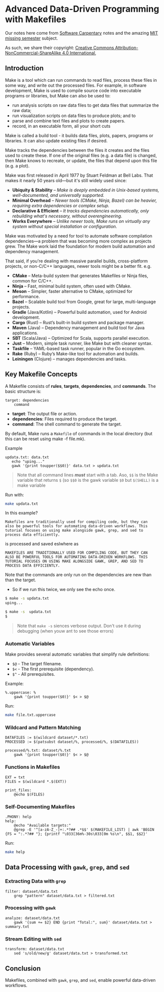# Advanced Data-Driven Programming with Makefiles

Our notes here come from [Software Carpentary](https://swcarpentry.github.io/make-novice/index.html) notes
and the amazing [MIT missing semester](https://missing.csail.mit.edu/2020/metaprogramming/)
subject. 

As such, we share their copyright:
[Creative Commons Attribution-NonCommercial-ShareAlike 4.0 International](https://github.com/idleberg/Creative-Commons-Markdown/blob/main/4.0/by-nc-sa.markdown),


## Introduction

Make is a tool which can run commands to read files, process these files in some way, and write out the processed files. For example, in software development, Make is used to compile source code into executable programs or libraries, but Make can also be used to:

- run analysis scripts on raw data files to get data files that summarize the raw data;
- run visualization scripts on data files to produce plots; and to
-  parse and combine text files and plots to create papers.
- record, in an executable form, all your short cuts 

Make is called a build tool - it builds data files, plots, papers, programs or libraries. It can also update existing files if desired.

Make tracks the dependencies between the files it creates and the files used to create these. If one of the original files (e.g. a data file) is changed, then Make knows to recreate, or update, the files that depend upon this file (e.g. a plot).

Make was first released in April 1977 by Stuart Feldman at Bell Labs. That makes it nearly 50 years old—but it's still widely used since:

- **Ubiquity & Stability** – *Make is deeply embedded in Unix-based systems, well-documented, and universally supported.*
- **Minimal Overhead** – *Newer tools (CMake, Ninja, Bazel) can be heavier, requiring extra dependencies or complex setup.*
- **Declarative & Efficient** – *It tracks dependencies automatically, only rebuilding what's necessary, without overengineering.*
- **Works Everywhere** – *Unlike newer tools, Make runs on virtually any system without special installation or configuration.*

Make was  motivated by a need for tool to automate software compilation dependencies—a problem that was becoming more complex as projects grew. The Make work laid the foundation for modern build automation and dependency management.

That said, if you're dealing with massive parallel builds, cross-platform projects, or non-C/C++ languages, newer tools might be a better fit. e.g.

- **CMake** – Meta-build system that generates Makefiles or Ninja files, common for C/C++.  
- **Ninja** – Fast, minimal build system, often used with CMake.  
- **Meson** – Simpler, faster alternative to CMake, optimized for performance.  
- **Bazel** – Scalable build tool from Google, great for large, multi-language projects.  
- **Gradle** (Java/Kotlin) – Powerful build automation, used for Android development.  
- **Cargo** (Rust) – Rust’s built-in build system and package manager.  
- **Maven** (Java) – Dependency management and build tool for Java applications.  
- **SBT** (Scala/Java) – Optimized for Scala, supports parallel execution.  
- **Just** – Modern, simple task runner, like Make but with cleaner syntax.  
- **Taskfile** – YAML-based task runner, popular in the Go ecosystem.  
- **Rake** (Ruby) – Ruby’s Make-like tool for automation and builds.  
- **Leiningen** (Clojure) –  manages dependencies and tasks.


## Key Makefile Concepts
A Makefile consists of **rules**, **targets**, **dependencies**, and **commands**. The basic structure is:

```
target: dependencies
	command
```

- **target**: The output file or action.
- **dependencies**: Files required to produce the target.
- **command**: The shell command to generate the target.


By default, Make runs a `Makefile` of commands in the local directory (but this can be reset using make -f file.mk).

Example

```make
updata.txt: data.txt
   echo "uping..."
   gawk '{print toupper($$0)}' data.txt > updata.txt
```

> Note that
all command lines _**must**_ start with a tab.
Aso, `$$` is the Make variable that returns `$`
    (so `$$0` is the gawk variable `$0` 
     but `$(SHELL)` is a make variable



Run with:

```sh
make updata.txt
```

In this example?

```
Makefiles are traditionally used for compiling code, but they can
also be powerful tools for automating data-driven workflows. This
tutorial focuses on using make alongside gawk, grep, and sed to
process data efficiently.
```

is processed and saved eslwhere as

```
MAKEFILES ARE TRADITIONALLY USED FOR COMPILING CODE, BUT THEY CAN
ALSO BE POWERFUL TOOLS FOR AUTOMATING DATA-DRIVEN WORKFLOWS. THIS
TUTORIAL FOCUSES ON USING MAKE ALONGSIDE GAWK, GREP, AND SED TO
PROCESS DATA EFFICIENTLY.
```
Note that the commands are only run on the dependencies are new than than the target.

- So if we run this twice, we only see the echo once.

```sh
$ make -s updata.txt
uping...

$ make -s  updata.txt
$
```

    
>  Note that `make -s` siences verbose output. Don't use it during debugging (when youw ant to see those errors)



### Automatic Variables

Make provides several automatic variables that simplify rule definitions:

- `$@` - The target filename.
- `$<` - The first prerequisite (dependency).
- `$^` - All prerequisites.

Example:

```make
%.uppercase: %
	gawk '{print toupper($0)}' $< > $@
```

Run:

```sh
make file.txt.uppercase
```

### Wildcard and Pattern Matching

```make
DATAFILES := $(wildcard dataset/*.txt)
PROCESSED := $(patsubst dataset/%, processed/%, $(DATAFILES))

processed/%.txt: dataset/%.txt
	gawk '{print toupper($0)}' $< > $@
```

### Functions in Makefiles

```make
EXT = txt
FILES = $(wildcard *.$(EXT))

print_files:
	@echo $(FILES)
```

### Self-Documenting Makefiles

```make
.PHONY: help
help:
	@echo "Available targets:"
	@grep -E '^[a-zA-Z_-]+:.*?## .*$$' $(MAKEFILE_LIST) | awk 'BEGIN {FS = ":.*?## "}; {printf "\033[36m%-30s\033[0m %s\n", $$1, $$2}'
```

Run:

```sh
make help
```

## Data Processing with `gawk`, `grep`, and `sed`

### Extracting Data with `grep`

```make
filter: dataset/data.txt
	grep "pattern" dataset/data.txt > filtered.txt
```

### Processing with `gawk`

```make
analyze: dataset/data.txt
	gawk '{sum += $2} END {print "Total:", sum}' dataset/data.txt > summary.txt
```

### Stream Editing with `sed`

```make
transform: dataset/data.txt
	sed 's/old/new/g' dataset/data.txt > transformed.txt
```

## Conclusion

Makefiles, combined with `gawk`, `grep`, and `sed`, enable powerful data-driven workflows.

